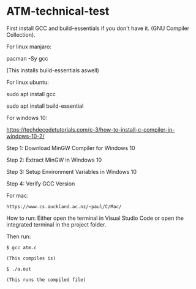 # ATM-technical-test

First install GCC and build-essentials if you don't have it. (GNU Compiler Collection). 

For linux manjaro:

  pacman -Sy gcc 
  
  (This installs build-essentials aswell)
  

For linux ubuntu:

  sudo apt install gcc
  
  sudo apt install build-essential
  
  
For windows 10: 

  https://techdecodetutorials.com/c-3/how-to-install-c-compiler-in-windows-10-2/
  
  Step 1: Download MinGW Compiler for Windows 10
  
  Step 2: Extract MinGW in Windows 10
  
  Step 3: Setup Environment Variables in Windows 10
  
  Step 4: Verify GCC Version
  
  
  For mac:
  
    https://www.cs.auckland.ac.nz/~paul/C/Mac/
    
 How to run:
  Either open the terminal in Visual Studio Code or open the integrated terminal in the project folder. 
  
  Then run:
    
    $ gcc atm.c
    
    (This compiles is)
    
    $ ./a.out
    
    (This runs the compiled file)
    
